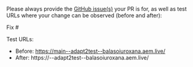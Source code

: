 Please always provide the [GitHub issue(s)](../issues) your PR is for, as well as test URLs where your change can be observed (before and after):

Fix #<gh-issue-id>

Test URLs:
- Before: https://main--adapt2test--balasoiuroxana.aem.live/
- After: https://<branch>--adapt2test--balasoiuroxana.aem.live/
